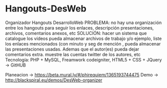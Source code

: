 Hangouts-DesWeb
===============

Organizador Hangouts DesarrolloWeb
PROBLEMA: no hay una organización entre los hangouts para seguir los enlaces, descripción  presentaciones, archivos, comentarios anexos, etc
SOLUCIÓN: hacer un sistema que catalogue los vídeos  pueda almacenar archivos de trabajo y/o ejemplo, liste los enlaces mencionados (con minuto y seg de mención , pueda almacenar las presentaciones usadas. Ademas que el autor(es) pueda dejar comentarios extra. muestre las cuentas twitter de los autores, etc
Tecnología: PHP  + MySQL, Freamwork codeigniter,  HTML5 + CSS + JQuery -> GitHUB

Planeacion -> https://beta.mural.ly/#/phirequiem/1365193744475
Demo -> http://blackspiral.eu/demos/DesWeb-organizer
